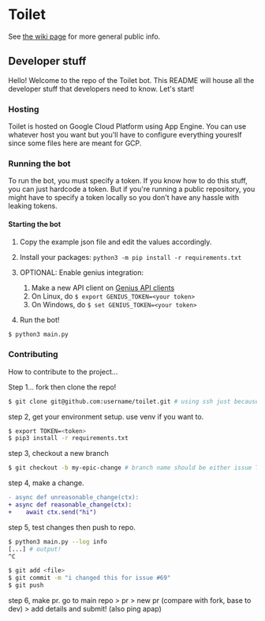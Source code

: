 # Toilet

See [the wiki page](https://wiki.apap04.com/wiki/Toilet) for more general public info.

## Developer stuff

Hello! Welcome to the repo of the Toilet bot. This README will house all the developer stuff that developers need to know. Let's start!

### Hosting

Toilet is hosted on Google Cloud Platform using App Engine. You can use whatever host you want but you'll have to configure everything youreslf since some files here are meant for GCP.

### Running the bot

To run the bot, you must specify a token. If you know how to do this stuff, you can just hardcode a token. But if you're running a public repository, you might have to specify a token locally so you don't have any hassle with leaking tokens.

#### Starting the bot

1. Copy the example json file and edit the values accordingly.
2. Install your packages: `python3 -m pip install -r requirements.txt`
3. OPTIONAL: Enable genius integration:
   1. Make a new API client on [Genius API clients](https://genius.com/api-clients)
   2. On Linux, do `$ export GENIUS_TOKEN=<your token>`
   3. On Windows, do `$ set GENIUS_TOKEN=<your token>`

4. Run the bot!

```bash
$ python3 main.py
```

### Contributing

How to contribute to the project...

Step 1... fork then clone the repo!

```bash
$ git clone git@github.com:username/toilet.git # using ssh just because :p
```

step 2, get your environment setup. use venv if you want to.

```bash
$ export TOKEN=<token>
$ pip3 install -r requirements.txt
```

step 3, checkout a new branch

```bash
$ git checkout -b my-epic-change # branch name should be either issue TL-/# or anything that relates to an issue
```

step 4, make a change.

```patch
- async def unreasonable_change(ctx):
+ async def reasonable_change(ctx):
+    await ctx.send("hi")
```

step 5, test changes then push to repo.

```bash
$ python3 main.py --log info
[...] # output!
^C

$ git add <file>
$ git commit -m "i changed this for issue #69"
$ git push
```

step 6, make pr. go to main repo > pr > new pr (compare with fork, base to dev) > add details and submit! (also ping apap)
